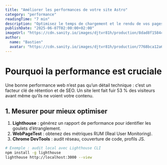 ```yaml
---
title: "Améliorer les performances de votre site Astro"
category: "performance"
readingTime: "7 min"
description: "Optimisez le temps de chargement et le rendu de vos pages Astro pour offrir une expérience ultra-rapide à vos utilisateurs."
publishDate: "2025-06-07T02:00:00+02:00"
imageUrl: "https://cdn.sanity.io/images/djtvr81h/production/8dad8f1584c7145921e9f46fda86fab106b92a53-2000x1500.jpg"
author:
  name: "Bastien"
  avatar: "https://cdn.sanity.io/images/djtvr81h/production/7768bca12a61bfdce64e2b43753bc70183acd2f1-3871x4000.webp"
---
```

# Pourquoi la performance est cruciale  
  
Une bonne performance web n’est pas qu’un détail technique : c’est un facteur clé de rétention et de SEO. Un site lent fait fuir 53 % des visiteurs avant même qu’ils ne voient votre contenu.  
  
## 1. Mesurer pour mieux optimiser  
  
1. **Lighthouse** : générez un rapport de performance pour identifier les goulets d’étranglement.  
2. **WebPageTest** : obtenez des métriques RUM (Real User Monitoring).  
3. **Chrome DevTools** : audit réseau, couverture de code, profils JS.  
  
```bash  
# Exemple : audit local avec Lighthouse CLI  
npm install -g lighthouse  
lighthouse http://localhost:3000 --view
